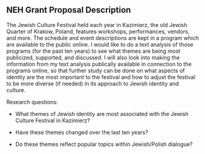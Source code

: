 ## NEH Grant Proposal Description ##

The Jewish Culture Festival held each year in Kazimierz, the old Jewish Quarter of Krakow, Poland, features workshops, performances, vendors, and more. The schedule and event descriptions are kept in a program which are available to the public online. I would like to do a text analysis of those programs (for the past ten years) to see what themes are being most publicized, supported, and discussed. I will also look into making the information from my text analysis publically available in connection to the programs online, so that further study can be done on what aspects of identity are the most important to the festival and how to adjust the festival to be more diverse (if needed) in its approach to Jewish identity and culture.

Research questions:

* What themes of Jewish identity are most associated with the Jewish Culture Festival in Kazimierz?

* Have these themes changed over the last ten years?

* Do these themes reflect popular topics within Jewish/Polish dialogue?

